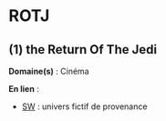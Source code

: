 # ROTJ

## (1) the Return Of The Jedi

**Domaine(s)** : Cinéma

**En lien** :

+ [SW](../S/sw.md) : univers fictif de provenance

